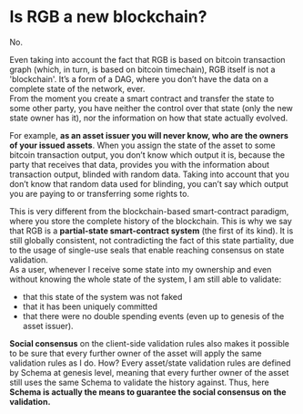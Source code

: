 # Is RGB a new blockchain?

No.  
  
Even taking into account the fact that RGB is based on bitcoin transaction graph \(which, in turn, is based on bitcoin timechain\), RGB itself is not a 'blockchain'. It’s a form of a DAG, where you don’t have the data on a complete state of the network, ever.  
From the moment you create a smart contract and transfer the state to some other party, you have neither the control over that state \(only the new state owner has it\), nor the information on how that state actually evolved.

For example, **as an asset issuer you will never know, who are the owners of your issued assets**. When you assign the state of the asset to some bitcoin transaction output, you don’t know which output it is, because the party that receives that data, provides you with the information about transaction output, blinded with random data. Taking into account that you don’t know that random data used for blinding, you can’t say which output you are paying to or transferring some rights to.

This is very different from the blockchain-based smart-contract paradigm, where you store the complete history of the blockchain. This is why we say that RGB is a **partial-state smart-contract system** \(the first of its kind\). It is still globally consistent, not contradicting the fact of this state partiality, due to the usage of single-use seals that enable reaching consensus on state validation.  
As a user, whenever I receive some state into my ownership and even without knowing the whole state of the system, I am still able to validate:   
- that this state of the system was not faked  
- that it has been uniquely committed  
- that there were no double spending events \(even up to genesis of the asset issuer\).

**Social consensus** on the client-side validation rules also makes it possible to be sure that every further owner of the asset will apply the same validation rules as I do. How? Every asset/state validation rules are defined by Schema at genesis level, meaning that every further owner of the asset still uses the same Schema to validate the history against. Thus, here **Schema is actually the means to guarantee the social consensus on the validation.**


